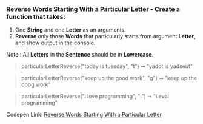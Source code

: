 ### Reverse Words Starting With a Particular Letter - Create a function that takes: 

1. One **String** and one **Letter** as an arguments. 
1. **Reverse** only those **Words** that particularly starts from argument **Letter**, and show output in the console.

Note : All **Letters** in the **Sentence** should be in **Lowercase**.

> particularLetterReverse("today is tuesday", "t") ➞ "yadot is yadseut"

> particularLetterReverse("keep up the good work", "g") ➞ "keep up the doog work"

> particularLetterReverse("i love programming", "l") ➞ "i evol programming"

Codepen Link: [Reverse Words Starting With a Particular Letter](https://codepen.io/naveencoder/pen/ZdBqYX?editors=0012)